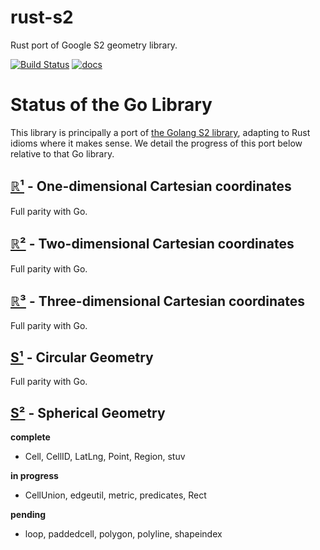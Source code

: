 # rust-s2

Rust port of Google S2 geometry library.

[![Build Status](https://travis-ci.org/yjh0502/rust-s2.svg?branch=master)](https://travis-ci.org/yjh0502/rust-s2)
[![docs](https://docs.rs/s2/badge.svg)](docs)

# Status of the Go Library

This library is principally a port of [the Golang S2
library](https://github.com/golang/geo), adapting to Rust idioms where it makes sense.
We detail the progress of this port below relative to that Go library.

## [ℝ¹](https://docs.rs/s2/~0/s2/r1/) - One-dimensional Cartesian coordinates

Full parity with Go.

## [ℝ²](https://docs.rs/s2/~0/s2/r2/) - Two-dimensional Cartesian coordinates

Full parity with Go.

## [ℝ³](https://docs.rs/s2/~0/s2/r3/) - Three-dimensional Cartesian coordinates

Full parity with Go.

## [S¹](https://docs.rs/s2/~0/s2/s1/) - Circular Geometry

Full parity with Go.

## [S²](https://docs.rs/s2/~0/s2/s2/) - Spherical Geometry

**complete**

 - Cell, CellID, LatLng, Point, Region, stuv

**in progress**

 - CellUnion, edgeutil, metric, predicates, Rect

**pending**

 - loop, paddedcell, polygon, polyline, shapeindex
